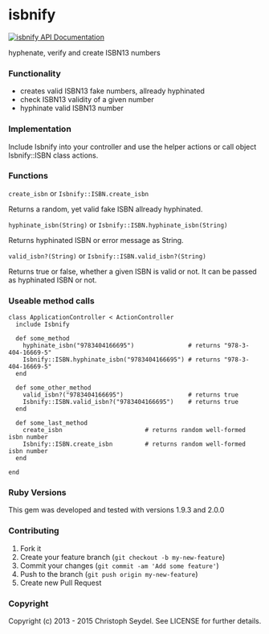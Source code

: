 isbnify
=======

[![isbnify API Documentation](https://www.omniref.com/ruby/gems/isbnify.png)](https://www.omniref.com/ruby/gems/isbnify)

hyphenate, verify and create ISBN13 numbers

### Functionality
* creates valid ISBN13 fake numbers, allready hyphinated
* check ISBN13 validity of a given number
* hyphinate valid ISBN13 number


### Implementation
Include Isbnify into your controller and use the helper actions or call object Isbnify::ISBN class actions.


### Functions

``create_isbn`` or ``Isbnify::ISBN.create_isbn``

Returns a random, yet valid fake ISBN allready hyphinated.

``hyphinate_isbn(String)`` or ``Isbnify::ISBN.hyphinate_isbn(String)``

Returns hyphinated ISBN or error message as String.

``valid_isbn?(String)`` or ``Isbnify::ISBN.valid_isbn?(String)``

Returns true or false, whether a given ISBN is valid or not. It can be passed as hyphinated ISBN or not.


### Useable method calls

```
class ApplicationController < ActionController
  include Isbnify

  def some_method
    hyphinate_isbn("9783404166695")               # returns "978-3-404-16669-5"
    Isbnify::ISBN.hyphinate_isbn("9783404166695") # returns "978-3-404-16669-5"
  end

  def some_other_method
    valid_isbn?("9783404166695")                  # returns true
    Isbnify::ISBN.valid_isbn?("9783404166695")    # returns true
  end

  def some_last_method
    create_isbn                       # returns random well-formed isbn number
    Isbnify::ISBN.create_isbn         # returns random well-formed isbn number
  end

end
```

### Ruby Versions

This gem was developed and tested with versions 1.9.3 and 2.0.0

### Contributing

1. Fork it
2. Create your feature branch (`git checkout -b my-new-feature`)
3. Commit your changes (`git commit -am 'Add some feature'`)
4. Push to the branch (`git push origin my-new-feature`)
5. Create new Pull Request

### Copyright

Copyright (c) 2013 - 2015 Christoph Seydel. See LICENSE for further details.